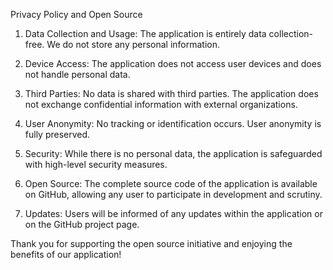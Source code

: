 Privacy Policy and Open Source

1. Data Collection and Usage:
The application is entirely data collection-free. We do not store any personal information.

2. Device Access:
The application does not access user devices and does not handle personal data.

3. Third Parties:
No data is shared with third parties. The application does not exchange confidential information with external organizations.

4. User Anonymity:
No tracking or identification occurs. User anonymity is fully preserved.

5. Security:
While there is no personal data, the application is safeguarded with high-level security measures.

6. Open Source:
The complete source code of the application is available on GitHub, allowing any user to participate in development and scrutiny.

7. Updates:
Users will be informed of any updates within the application or on the GitHub project page.

Thank you for supporting the open source initiative and enjoying the benefits of our application!
